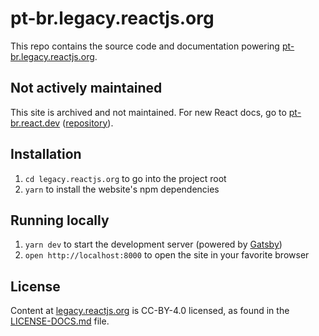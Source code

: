 # pt-br.legacy.reactjs.org

This repo contains the source code and documentation powering [pt-br.legacy.reactjs.org](https://pt-br.legacy.reactjs.org/).

## Not actively maintained

This site is archived and not maintained. For new React docs, go to [pt-br.react.dev](https://pt-br.react.dev) ([repository](https://github.com/reactjs/pt-br.react.dev)).

## Installation

1. `cd legacy.reactjs.org` to go into the project root
1. `yarn` to install the website's npm dependencies

## Running locally

1. `yarn dev` to start the development server (powered by [Gatsby](https://www.gatsbyjs.org))
1. `open http://localhost:8000` to open the site in your favorite browser

## License
Content at [legacy.reactjs.org](https://legacy.reactjs.org/) is CC-BY-4.0 licensed, as found in the [LICENSE-DOCS.md](LICENSE-DOCS.md) file.
